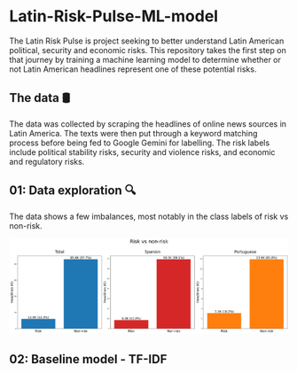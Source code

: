 # Latin-Risk-Pulse-ML-model

The Latin Risk Pulse is project seeking to better understand Latin American political, security and economic risks. This repository takes the first step on that journey by training a machine learning model to determine whether or not Latin American headlines represent one of these potential risks.

## The data 🛢
The data was collected by scraping the headlines of online news sources in Latin America. The texts were then put through a keyword matching process before being fed to Google Gemini for labelling. The risk labels include political stability risks, security and violence risks, and economic and regulatory risks.


## 01: Data exploration 🔍
The data shows a few imbalances, most notably in the class labels of risk vs non-risk. 


![Data exploration](Images/data_exploration_1_risk_vs_non_risk.png)


## 02: Baseline model - TF-IDF 
